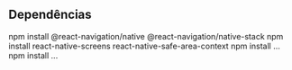 ## Dependências

npm install @react-navigation/native @react-navigation/native-stack
npm install react-native-screens react-native-safe-area-context
npm install ...
npm install ...
